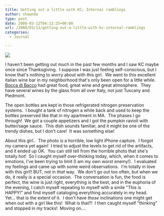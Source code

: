 ```yaml
---
title: Getting out a little with KC; Internal ramblings
author: shawndo
type: post
date: 2008-03-12T04:12:25+00:00
url: /2008/03/11/getting-out-a-little-with-kc-internal-ramblings
categories:
  - Journal

---
```

![](/images/2008/03/kc.jpg)

I haven't been getting out much in the past few months and I saw KC maybe once since Thanksgiving.  I suppose I was just feeling self-conscious, but I know that's nothing to worry about with this girl.  We went to this excellent italian wine bar in my neighborhood that's only been open for a little while.  [Bocca di Bacco][1] had great food, great wine and great atmosphere.  They have several wines by the glass from all over Italy, not just Tuscany and Piedmont.

The open bottles are kept in those refrigerated nitrogen preservation systems.  I bought a tank of nitrogen a while back and used to keep the bottles preserved like that in my apartment in MA.  The phases I go through!  We got a couple appetizers and I got the pumpkin ravioli with butter/sage sauce.  This dish sounds familiar, and it might be one of the trendy dishes, but I don't care!  It was something else!  

About this girl..  The photo is a horrible, low light iPhone capture.  I forgot my camera yet again!  I tried to adjust the levels to get rid of the artifacts, and it ended up OK.  You can still tell from the horrible photo that she's totally hot!  So I caught myself over-thinking today, which, when it comes to emotions, I've been trying to limit (I am my own worst enemy!).  I evaluated my feelings and came up with some weird observations.  I'm totally in love with this girl!! BUT, not in _that_ way.  We don't go out too often, but when we do, it really is a special occasion.  The conversation is fun, the food is perfect, the wine is just right, everything is the best, and in the euphoria of the evening, I catch myself repeating to myself with a smile "This is HAPPY!" and find myself cataloging everything accurately in my head.  Yet... that is the extent of it.  I don't have _those_ inclinations one might get when out with a girl like this!  What is that?!  I then caught myself "thinking" and stopped in my tracks!  Moving on....

 [1]: http://www.menupages.com/restaurantdetails.asp?areaid=0&restaurantid=47540&neighborhoodid=10&cuisineid=35
